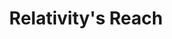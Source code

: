---
title:  "Relativity's Reach"
description: "2015 marked the 100-year anniversary of the General Theory of Relativity, which Albert Einstein proposed after publishing the Field Equations of Gravitation paper in November 1915. Scientific American approached OCR to create a visualization that explores the impact of the general theory. After researching available data, we decided to create a visualization that takes a snapshot of scientific research a century after the general theory was proposed, to show which areas of physics research derived from the general theory are most active a hundred years later.<br><br>We created a three-dimensional landscape of scientific papers tagged with the [General Relativity - Quantum Cosmology](https://arxiv.org/archive/gr-qc) category on [arXiv.org](https://arxiv.org/), a database which contains scientific papers that have been published or are under peer review. Using a list of about sixty keywords of subjects that relate to general relativity, we analyzed papers and grouped them according to which keywords they contained. More popular keywords have more papers near them, which push up to form “peaks” of the most popular keywords, like black holes and spacetime. The [print visualization](https://www.scientificamerican.com/article/relativity-s-influence-is-still-going-strong-on-its-100th-birthday/), as well as an [interactive version](https://www.scientificamerican.com/article/relativity-infographic/?WT.mc_id=SA_printmag_2015-09), are on Scientific American’s website.<br><br>For a deeper look into our process, take a look at this [post](https://medium.com/@The_O_C_R/relativity-s-landscape-422d4f7ed20e#.robrg4dk1) on Medium."
category: einstein
year: 2015
index: -2
images: ['einstein_1.jpg', 'einstein_2.jpg', 'einstein_3.jpg', 'einstein_4.jpg']
tags: ['science publication data', 'print', 'interactive']
for: "[Scientific American](https://www.scientificamerican.com/)"
---